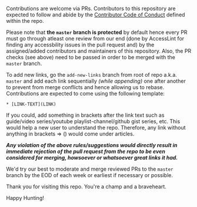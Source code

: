 Contributions are welcome via PRs. Contributors to this repository are expected to follow and abide by the [Contributor Code of Conduct](https://github.com/sambhav2612/awesome-dev-links/blob/master/CODE_OF_CONDUCT.md) defined within the repo.

Please note that **the `master` branch is protected** by default hence every PR must go through atleast one review from our end (done by AccessLint for finding any accessbility issues in the pull request and) by the assigned/added contributors and maintainers of this repository. Also, the PR checks (see above) need to be passed in order to be  merged with the `master` branch. 

To add new links, go the `add-new-links` branch from root of repo a.k.a. `master` and add each link sequentially *(while appending)* one after another to prevent from merge conflicts and hence allowing us to rebase. Contributions are expected to come using the following template:

`* [LINK-TEXT](LINK)`

If you could, add something in brackets after the link text such as guide/video series/youtube playlist-channel/github gist series, etc. This would help a new user to understand the repo. Therefore, any link without anything in brackets => () would come under articles.  

***Any violation of the above rules/suggestions would directly result in immediate rejection of the pull request from the repo to be even considered for merging, howsoever or whatsoever great links it had.***

We'd try our best to moderate and merge reviewed PRs to the `master` branch by the EOD of each week or earliest if necessary or possible. 

Thank you for visiting this repo. You're a champ and a braveheart.

Happy Hunting!
